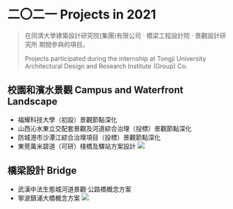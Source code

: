 # 二〇二一 Projects in 2021
> 在同濟大學建築設計研究院(集團)有限公司 · 橋梁工程設計院 · 景觀設計研究所 期間參與的項目。
> 
> Projects participated during the internship at Tongji University Architectural Design and Research Institute (Group) Co.
## 校園和濱水景觀 Campus and Waterfront Landscape
- 福耀科技大學（初設）景觀節點深化
- 山西沁水東立交配套景觀及河道綜合治理（投標）景觀節點深化
- 防城港市沙潭江綜合治理項目（投標）景觀節點深化
- 東莞萬米碧道（可研）棧橋及驛站方案設計
![](FOLIOPICS\folio25.png)

## 橋梁設計 Bridge
- 武漢中法生態城河道景觀·公路橋概念方案
- 寧波鎮浦大橋概念方案
![](FOLIOPICS\folio26.png)

